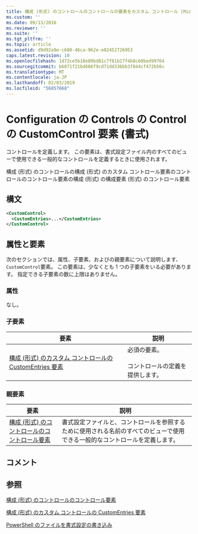 ```yaml
---
title: 構成 (形式) のコントロールのコントロールの要素をカスタム コントロール |Microsoft Docs
ms.custom: ''
ms.date: 09/13/2016
ms.reviewer: ''
ms.suite: ''
ms.tgt_pltfrm: ''
ms.topic: article
ms.assetid: d9d92a9e-c680-46ca-962e-e82452726953
caps.latest.revision: 10
ms.openlocfilehash: 1d72ce5b18e89bd81c7f81b27f4b8c60bed99764
ms.sourcegitcommit: b6871f21bd666f9cd71dd336bb3f844cf472b56c
ms.translationtype: MT
ms.contentlocale: ja-JP
ms.lasthandoff: 02/03/2019
ms.locfileid: "56857668"
---
```

# <a name="customcontrol-element-for-control-for-controls-for-configuration-format"></a>Configuration の Controls の Control の CustomControl 要素 (書式)

コントロールを定義します。 この要素は、書式設定ファイル内のすべてのビューで使用できる一般的なコントロールを定義するときに使用されます。

構成 (形式) のコントロールの構成 (形式) のカスタム コントロール要素のコントロールのコントロール要素の構成 (形式) の構成要素 (形式) のコントロール要素

## <a name="syntax"></a>構文

```xml
<CustomControl>
  <CustomEntries>...</CustomEntries>
</CustomControl>
```

## <a name="attributes-and-elements"></a>属性と要素

次のセクションでは、属性、子要素、およびの親要素について説明します、`CustomControl`要素。 この要素は、少なくとも 1 つの子要素をいる必要があります。 指定できる子要素の数に上限はありません。

### <a name="attributes"></a>属性

なし。

### <a name="child-elements"></a>子要素

|要素|説明|
|-------------|-----------------|
|[構成 (形式) のカスタム コントロールの CustomEntries 要素](./customentries-element-for-customcontrol-for-controls-for-configuration-format.md)|必須の要素。<br /><br /> コントロールの定義を提供します。|

### <a name="parent-elements"></a>親要素

|要素|説明|
|-------------|-----------------|
|[構成 (形式) のコントロールのコントロール要素](./control-element-for-controls-for-configuration-format.md)|書式設定ファイルと、コントロールを参照するために使用される名前のすべてのビューで使用できる一般的なコントロールを定義します。|

## <a name="remarks"></a>コメント

## <a name="see-also"></a>参照

[構成 (形式) のコントロールのコントロール要素](./control-element-for-controls-for-configuration-format.md)

[構成 (形式) のカスタム コントロールの CustomEntries 要素](./customentries-element-for-customcontrol-for-controls-for-configuration-format.md)

[PowerShell のファイルを書式設定の書き込み](./writing-a-powershell-formatting-file.md)
